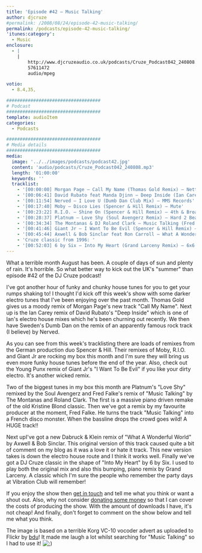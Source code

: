 ```yaml
---
title: 'Episode #42 – Music Talking'
author: djcruze
#permalink: /2008/08/24/episode-42-music-talking/
permalink: /podcasts/episode-42-music-talking/
'itunes:category':
  - Music
enclosure:
  - |
    |
        http://www.djcruzeaudio.co.uk/podcasts/Cruze_Podcast042_240808.mp3
        57611472
        audio/mpeg

votio:
  - 8.4,35,

###################################
# Podcast
###################################
template: audioItem
categories:
  - Podcasts

###################################
# Media details
###################################
media:
  image: '../../images/podcasts/podcast42.jpg'
  content: 'audio/podcasts/Cruze_Podcast042_240808.mp3'
  length: '01:00:00'
  keywords: ''
  tracklist:
    - '[00:00:00] Morgan Page – Call My Name (Thomas Gold Remix) – Nettwerk'
    - '[00:06:41] David Rubato feat Manda Djinn – Deep Inside (Ian Carey Remix) – Gut Recordings'
    - '[00:11:54] Nerved – I Love U (Dumb Dan Club Mix) – MMS Records'
    - '[00:17:40] Moby – Disco Lies (Spencer & Hill Remix) – Mute'
    - '[00:23:22] R.I.O. – Shine On (Spencer & Hill Remix) – 4th & Broadway'
    - '[00:28:37] Platnum – Love Shy (Soul Avengerz Remix) – Hard 2 Beat'
    - '[00:34:34] The Montanas & DJ Roland Clark – Music Talking (Fred Falke Remix) – Strictly'
    - '[00:41:46] Giant Jr – I Want To Be Evil (Spencer & Hill Remix) – White'
    - '[00:45:44] Axwell & Bob Sinclar feat Ron Carroll – What A Wonderful World (Dabruck & Klein Mix) – Defected Records'
    - 'Cruze classic from 1996: '
    - '[00:52:03] 6 by Six – Into My Heart (Grand Larceny Remix) – 6x6 Records'
---
```


What a terrible month August has been. A couple of days of sun and plenty of rain. It's horrible. So what better way to kick out the UK's "summer" than episode #42 of the DJ Cruze podcast!

I've got another hour of funky and chunky house tunes for you to get your rumps shaking to! I thought I'd kick off this week's show with some darker electro tunes that I've been enjoying over the past month. Thomas Gold gives us a moody remix of Morgan Page's new track "Call My Name". Next up is the Ian Carey remix of David Rubato's "Deep Inside" which is one of Ian's electro house mixes which he's been churning out recently. We then have Sweden's Dumb Dan on the remix of an apparently famous rock track (I believe) by Nerved.

As you can see from this week's tracklisting there are loads of remixes from the German production duo Spencer & Hill. Their remixes of Moby, R.I.O. and Giant Jr are rocking my box this month and I'm sure they will bring us even more funky house tunes before the end of the year. Also, check out the Young Punx remix of Giant Jr's "I Want To Be Evil" if you like your dirty electro. It's another wicked remix.

Two of the biggest tunes in my box this month are Platnum's "Love Shy" remixed by the Soul Avengerz and Fred Falke's remix of "Music Talking" by The Montanas and Roland Clark. The first is a massive piano driven remake of the old Kristine Blond classic. Then we've got a remix by my favourite producer at the moment, Fred Falke. He turns the track "Music Talking" into a French disco monster. When the bassline drops the crowd goes wild! A HUGE track!!

Next upI've got a new Dabruck & Klein remix of "What A Wonderful World" by Axwell & Bob Sinclar. This original version of this track caused quite a bit of comment on my blog as it was a love it or hate it track. This new version takes is down the electro house route and I think it works well. Finally we've got a DJ Cruze classic in the shape of "Into My Heart" by 6 by Six. I used to play both the original mix and also this bumping, piano remix by Grand Larceny. A classic which I'm sure the people who remember the party days at Vibration Club will remember!

If you enjoy the show then [get in touch][1] and tell me what you think or want a shout out. Also, why not consider [donating some money][2] so that I can cover the costs of producing the show. With the amount of downloads I have, it's not cheap! And finally, don't forget to comment on the show below and tell me what you think.

The image is based on a terrible Korg VC-10 vocoder advert as uploaded to Flickr by [bdu][5]! It made me laugh a lot whilst searching for "Music Talking" so I had to use it! <img src="http://www.djcruze.co.uk/cms/wp-includes/images/smilies/icon_wink.gif" alt=";)" class="wp-smiley" />

[1]: /cms/contact/
[2]: http://www.dreamhost.com/donate.cgi?id=8244
[3]: http://www.djcruze.co.uk/cms/wp-content/DownloadButton.gif
[4]: http://www.djcruzeaudio.co.uk/podcasts/Cruze_Podcast042_240808.mp3
[5]: http://flickr.com/photos/bdu/148574382/
